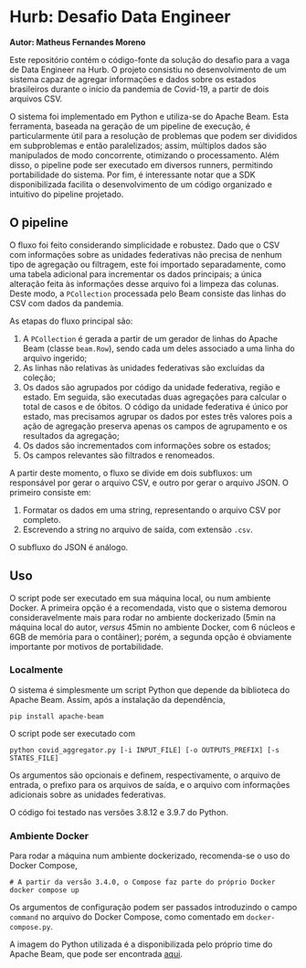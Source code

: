 # Hurb: Desafio Data Engineer
**Autor: Matheus Fernandes Moreno**

Este repositório contém o código-fonte da solução do desafio para a vaga de Data Engineer
na Hurb. O projeto consistiu no desenvolvimento de um sistema capaz de agregar informações
e dados sobre os estados brasileiros durante o início da pandemia de Covid-19, a partir de
dois arquivos CSV.

O sistema foi implementado em Python e utiliza-se do Apache Beam. Esta ferramenta, baseada
na geração de um pipeline de execução, é particularmente útil para a resolução de problemas
que podem ser divididos em subproblemas e então paralelizados; assim, múltiplos dados são
manipulados de modo concorrente, otimizando o processamento. Além disso, o pipeline pode ser
executado em diversos runners, permitindo portabilidade do sistema. Por fim, é interessante
notar que a SDK disponibilizada facilita o desenvolvimento de um código organizado e
intuitivo do pipeline projetado.

## O pipeline

O fluxo foi feito considerando simplicidade e robustez. Dado que o CSV com informações
sobre as unidades federativas não precisa de nenhum tipo de agregação ou filtragem, este
foi importado separadamente, como uma tabela adicional para incrementar os dados principais;
a única alteração feita às informações desse arquivo foi a limpeza das colunas. Deste
modo, a `PCollection` processada pelo Beam consiste das linhas do CSV com dados da pandemia.

As etapas do fluxo principal são:

1. A `PCollection` é gerada a partir de um gerador de linhas do Apache Beam (classe
`beam.Row`), sendo cada um deles associado a uma linha do arquivo ingerido;
2. As linhas não relativas às unidades federativas são excluídas da coleção;
3. Os dados são agrupados por código da unidade federativa, região e estado. Em
seguida, são executadas duas agregações para calcular o total de casos e de óbitos.
O código da unidade federativa é único por estado, mas precisamos agrupar os dados
por estes três valores pois a ação de agregação preserva apenas os campos de
agrupamento e os resultados da agregação;
4. Os dados são incrementados com informações sobre os estados;
5. Os campos relevantes são filtrados e renomeados.

A partir deste momento, o fluxo se divide em dois subfluxos: um responsável por
gerar o arquivo CSV, e outro por gerar o arquivo JSON. O primeiro consiste em:

1. Formatar os dados em uma string, representando o arquivo CSV por completo.
2. Escrevendo a string no arquivo de saída, com extensão `.csv`.

O subfluxo do JSON é análogo.

## Uso

O script pode ser executado em sua máquina local, ou num ambiente Docker. A primeira
opção é a recomendada, visto que o sistema demorou consideravelmente mais para rodar
no ambiente dockerizado (5min na máquina local do autor, _versus_ 45min no ambiente
Docker, com 6 núcleos e 6GB de memória para o contâiner); porém, a segunda opção é
obviamente importante por motivos de portabilidade.

### Localmente

O sistema é simplesmente um script Python que depende da biblioteca do Apache Beam.
Assim, após a instalação da dependência,

```
pip install apache-beam
```

O script pode ser executado com

```
python covid_aggregator.py [-i INPUT_FILE] [-o OUTPUTS_PREFIX] [-s STATES_FILE]
```

Os argumentos são opcionais e definem, respectivamente, o arquivo de entrada,
o prefixo para os arquivos de saída, e o arquivo com informações adicionais sobre
as unidades federativas.

O código foi testado nas versões 3.8.12 e 3.9.7 do Python.

### Ambiente Docker

Para rodar a máquina num ambiente dockerizado, recomenda-se o uso do Docker Compose,

```
# A partir da versão 3.4.0, o Compose faz parte do próprio Docker
docker compose up
```

Os argumentos de configuração podem ser passados introduzindo o campo `command`
no arquivo do Docker Compose, como comentado em `docker-compose.py`.

A imagem do Python utilizada é a disponibilizada pelo próprio time do Apache Beam,
que pode ser encontrada [aqui](https://hub.docker.com/r/apache/beam_python3.7_sdk).
